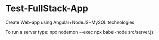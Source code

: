 # Test-FullStack-App
 Create Web-app using Angular+NodeJS+MySQL technologies

To run a server type: npx nodemon --exec npx babel-node src/server.js
